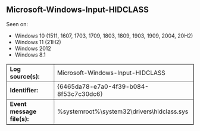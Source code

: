 ## Microsoft-Windows-Input-HIDCLASS

Seen on:
* Windows 10 (1511, 1607, 1703, 1709, 1803, 1809, 1903, 1909, 2004, 20H2)
* Windows 11 (21H2)
* Windows 2012
* Windows 8.1

<table border="1" class="docutils">
  <tbody>
    <tr>
      <td><b>Log source(s):</b></td>
      <td>Microsoft-Windows-Input-HIDCLASS</td>
    </tr>
    <tr>
      <td><b>Identifier:</b></td>
      <td>{6465da78-e7a0-4f39-b084-8f53c7c30dc6}</td>
    </tr>
    <tr>
      <td><b>Event message file(s):</b></td>
      <td>%systemroot%\system32\drivers\hidclass.sys</td>
    </tr>
  </tbody>
</table>

&nbsp;


